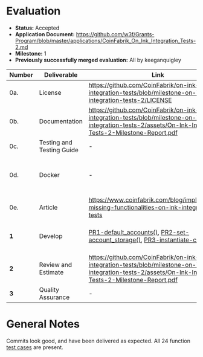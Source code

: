 # Evaluation

- **Status:** Accepted
- **Application Document:** https://github.com/w3f/Grants-Program/blob/master/applications/CoinFabrik_On_Ink_Integration_Tests-2.md
- **Milestone:** 1
- **Previously successfully merged evaluation:** All by keeganquigley

| Number | Deliverable | Link | Notes |
| ----- | ----------- | ------------- |------------- |
| 0a. | License | https://github.com/CoinFabrik/on-ink-integration-tests/blob/milestone-on-ink-integration-tests-2/LICENSE | MIT |
| 0b. | Documentation | https://github.com/CoinFabrik/on-ink-integration-tests/blob/milestone-on-ink-integration-tests-2/assets/On-Ink-Integration-Tests-2-Milestone-Report.pdf | Looks good.
| 0c. | Testing and Testing Guide | - | 
| 0d. | Docker | - | Does not apply at this stage.
| 0e. | Article | https://www.coinfabrik.com/blog/implementing-missing-functionalities-on-ink-integration-tests | Report looks good.
 **1** | Develop | [PR1-default_accounts()](https://github.com/paritytech/ink/pull/1955), [PR2-set-account_storage()](https://github.com/paritytech/ink/pull/1961), [PR3-instantiate-contract()](https://github.com/paritytech/ink/pull/1988)  | PRs have been opened. 
 **2** | Review and Estimate | https://github.com/CoinFabrik/on-ink-integration-tests/blob/milestone-on-ink-integration-tests-2/assets/On-Ink-Integration-Tests-2-Milestone-Report.pdf   | Looks good.
 **3** | Quality Assurance |  - | -

 # General Notes

 Commits look good, and have been delivered as expected. All 24 function [test cases](https://github.com/CoinFabrik/on-ink-integration-tests/tree/milestone-on-ink-integration-tests-2/test-cases) are present.
